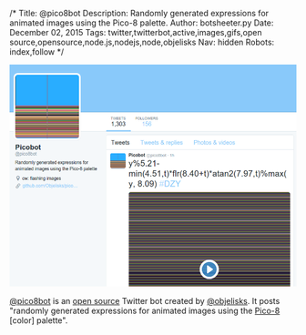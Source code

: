 /*
Title: @pico8bot
Description: Randomly generated expressions for animated images using the Pico-8 palette.
Author: botsheeter.py
Date: December 02, 2015
Tags: twitter,twitterbot,active,images,gifs,open source,opensource,node.js,nodejs,node,objelisks
Nav: hidden
Robots: index,follow
*/

[![](/content/bots/twitterbots/images/pico8bot.png)](https://twitter.com/pico8bot)

[@pico8bot](https://twitter.com/pico8bot) is an [open source](https://github.com/Objelisks/picobot) Twitter bot created by [@objelisks](https://twitter.com/objelisks). It posts "randomly generated expressions for animated images using the [Pico-8](http://pico-8.wikia.com/wiki/Pico-8_Wikia) [color] palette".

